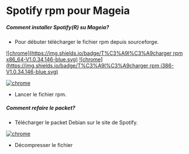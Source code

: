 # Spotify rpm pour Mageia
##### Comment installer Spotify(R) su Mageia?
- Pour débuter télécharger le fichier rpm depuis sourceforge.

[![chrome](https://img.shields.io/badge/T%C3%A9l%C3%A9charger rpm x86_64-V1.0.34.146-blue.svg)](https://sourceforge.net/projects/spotify-mageia/files/Spotify-1.0.34.146-mga6.1.x86_64.rpm/download)
[![chrome](https://img.shields.io/badge/T%C3%A9l%C3%A9charger rpm i386-V1.0.34.146-blue.svg)](https://sourceforge.net/projects/spotify-mageia/files/1.0.34.146/i386/Spotify-1.0.34.146-mga5.1.i386.rpm/download)

[![chrome](https://img.shields.io/badge/Sourceforge-V1.0.34.146-blue.svg)](https://sourceforge.net/projects/spotify-mageia/)

- Lancer le fichier rpm.

##### Comment refaire le packet?
- Télécharger le packet Debian sur le site de Spotify.

[![chrome](https://img.shields.io/badge/Liste-téléchargement-blue.svg)](http://repository.spotify.com/pool/non-free/s/spotify-client/)

- Décompresser le fichier
